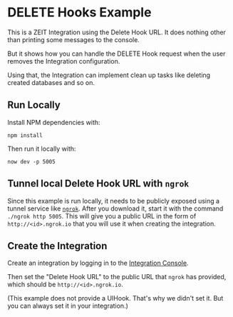 # DELETE Hooks Example

This is a ZEIT Integration using the Delete Hook URL. It does nothing other than printing some messages to the console.

But it shows how you can handle the DELETE Hook request when the user removes the Integration configuration.

Using that, the Integration can implement clean up tasks like deleting created databases and so on.

## Run Locally

Install NPM dependencies with:

```
npm install
```

Then run it locally with:

```
now dev -p 5005
```

## Tunnel local Delete Hook URL with `ngrok`

Since this example is run locally, it needs to be publicly exposed using a tunnel service like [`ngrok`](https://ngrok.com). After you download it, start it with the command `./ngrok http 5005`. This will give you a public URL in the form of `http://<id>.ngrok.io` that you will use it when creating the integration.

## Create the Integration

Create an integration by logging in to the [Integration Console](https://zeit.co/dashboard/integrations/console).

Then set the "Delete Hook URL" to the public URL that `ngrok` has provided, which should be `http://<id>.ngrok.io`.

(This example does not provide a UIHook. That's why we didn't set it. But you can always set it in your integration.)
